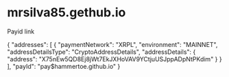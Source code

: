 # mrsilva85.gethub.io
Payid link

{
  "addresses": [
    {
      "paymentNetwork": "XRPL",
      "environment": "MAINNET",
      "addressDetailsType": "CryptoAddressDetails",
      "addressDetails": {
        "address": "X75nEw5QD8Ej8jWt7EkJXHoVAV9YCtjuUSJppADpNtPKdim"
      }
    }
  ],
  "payId": "pay$hammertoe.github.io"
}
